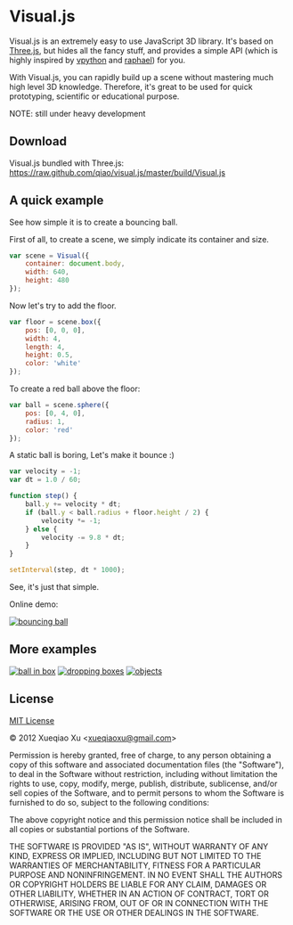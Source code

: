 Visual.js
=========


Visual.js is an extremely easy to use JavaScript 3D library.
It's based on [Three.js](https://github.com/mrdoob/three.js), 
but hides all the fancy stuff, and provides a simple API
(which is highly inspired by [vpython](http://vpython.org/) and [raphael](http://raphaeljs.com/))
for you.

With Visual.js, you can rapidly build up a scene without mastering much high level 3D knowledge. 
Therefore, it's great to be used for quick prototyping, scientific or educational purpose.

NOTE: still under heavy development

Download
--------

Visual.js bundled with Three.js: https://raw.github.com/qiao/visual.js/master/build/Visual.js

A quick example
---------------

See how simple it is to create a bouncing ball. 


First of all, to create a scene, we simply indicate its container and size.

```js
var scene = Visual({
    container: document.body,
    width: 640,
    height: 480
});
```

Now let's try to add the floor.

```js
var floor = scene.box({
    pos: [0, 0, 0],
    width: 4,
    length: 4,
    height: 0.5,
    color: 'white'
});
```

To create a red ball above the floor:

```js
var ball = scene.sphere({
    pos: [0, 4, 0],
    radius: 1,
    color: 'red'
});
```

A static ball is boring, Let's make it bounce :)

```js
var velocity = -1;
var dt = 1.0 / 60;

function step() {
    ball.y += velocity * dt;
    if (ball.y < ball.radius + floor.height / 2) {
        velocity *= -1;
    } else {
        velocity -= 9.8 * dt;
    }
}

setInterval(step, dt * 1000);
```

See, it's just that simple. 

Online demo:

[![bouncing ball](http://i.imgur.com/AJWrds.png)](http://jsfiddle.net/qiao/fS6m3/2/)


More examples
-------------

[![ball in box](http://i.imgur.com/Z5vmfs.png)](http://jsfiddle.net/qiao/rqf3q/)
[![dropping boxes](http://i.imgur.com/oSET2s.png)](http://jsfiddle.net/qiao/kU6HX/)
[![objects](http://i.imgur.com/fJhzWs.png)](http://jsfiddle.net/qiao/uuZ93/)


License
-------

[MIT License](http://www.opensource.org/licenses/mit-license.php)

&copy; 2012 Xueqiao Xu &lt;xueqiaoxu@gmail.com&gt;

Permission is hereby granted, free of charge, to any person obtaining a copy of this software and associated documentation files (the "Software"), to deal in the Software without restriction, including without limitation the rights to use, copy, modify, merge, publish, distribute, sublicense, and/or sell copies of the Software, and to permit persons to whom the Software is furnished to do so, subject to the following conditions:

The above copyright notice and this permission notice shall be included in all copies or substantial portions of the Software.

THE SOFTWARE IS PROVIDED "AS IS", WITHOUT WARRANTY OF ANY KIND, EXPRESS OR IMPLIED, INCLUDING BUT NOT LIMITED TO THE WARRANTIES OF MERCHANTABILITY, FITNESS FOR A PARTICULAR PURPOSE AND NONINFRINGEMENT. IN NO EVENT SHALL THE AUTHORS OR COPYRIGHT HOLDERS BE LIABLE FOR ANY CLAIM, DAMAGES OR OTHER LIABILITY, WHETHER IN AN ACTION OF CONTRACT, TORT OR OTHERWISE, ARISING FROM, OUT OF OR IN CONNECTION WITH THE SOFTWARE OR THE USE OR OTHER DEALINGS IN THE SOFTWARE.

